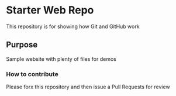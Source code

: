 # Starter Web Repo

This repository is for showing how Git and GitHub work

## Purpose

Sample website with plenty of files for demos


### How to contribute

Please forx this repository and then issue a Pull Requests for review
